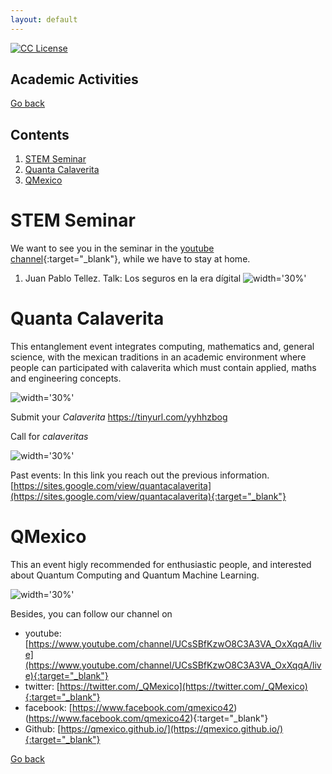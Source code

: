 ```yaml
---
layout: default
---
```

<!-- badges -->
<!-- badges -->
[license-badge]: https://img.shields.io/badge/Licencia-CC-orange
[license]: https://creativecommons.org/licenses/by-nc-sa/3.0/deed.es
[![CC License][license-badge]][license]

## Academic Activities

[Go back](../)

## Contents

1. [STEM Seminar](#stemsem)
1. [Quanta Calaverita](#quantacal)
1. [QMexico](#qmexico)

# STEM Seminar <a name ="stemsem"></a>
We want to see you in the seminar in the 
[youtube channel](https://www.youtube.com/channel/UC0xcSLbzXcggYuz182gABaA/live){:target="_blank"}, 
while we have to stay at home. 


1. Juan Pablo Tellez.
Talk: Los seguros en la era dígital
![width='30%'](CTIM_Pster_20-10.png)


# Quanta Calaverita <a name ="quantacal"></a>
This entanglement event integrates computing, mathematics and, 
general science, with the mexican traditions in an academic 
environment where people can participated with calaverita which 
must contain applied, maths and engineering concepts.

![width='30%'](Calaveritas.png "some discription")

Submit your _Calaverita_
https://tinyurl.com/yyhhzbog

Call for _calaveritas_

![width='30%'](convocatoria.png "some discription")


Past events:
In this link you reach out the previous information.
[https://sites.google.com/view/quantacalaverita](https://sites.google.com/view/quantacalaverita){:target="_blank"}




# QMexico <a name ="qmexico"></a>

This an event higly recommended for enthusiastic people, and interested about Quantum Computing and Quantum Machine Learning.

![width='30%'](PstrQMexico.jpg)

Besides, you can follow our channel on 

- youtube: [https://www.youtube.com/channel/UCsSBfKzwO8C3A3VA_OxXqqA/live](https://www.youtube.com/channel/UCsSBfKzwO8C3A3VA_OxXqqA/live){:target="_blank"}
- twitter: [https://twitter.com/_QMexico](https://twitter.com/_QMexico){:target="_blank"} 
- facebook: [https://www.facebook.com/qmexico42)(https://www.facebook.com/qmexico42){:target="_blank"} 
- Github: [https://qmexico.github.io/](https://qmexico.github.io/){:target="_blank"}

 



<!---
![width='40%'](figs/QuantaCalaverita.png)
**Figure 1**: Quanta Calaverita 2019. 

1. [Arturo Erdely](https://sites.google.com/site/arturoerdely/){:target="_blank"}.
Talk: Midiendo el pulso de la epidemia
![width='30%'](CTIM_Pster_20-08.png)

<span style="color:red">We will published soon...</span>

--->

<!--- JO: with the original template --->
[Go back](../)



<!--- 

room pass

pr0gr4m4c10n2021_1
pr0gr4m4c10n2021_1


Change Mod password
programacion_2020-1
programacion_2020-1
programacion_2020-1


Chnge mode message

B13nv3n1d0s2020
B13nv3n1d0s2020
B13nv3n1d0s2020




--->
